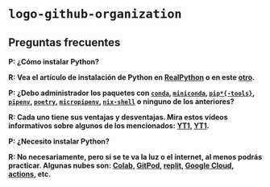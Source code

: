 # `logo-github-organization`

## Preguntas frecuentes

**P: ¿Cómo instalar Python?**

**R:  Vea el artículo de instalación de Python en [RealPython](https://realpython.com/installing-python) o en este [otro](https://scientificpython.readthedocs.io/en/latest/installation.html).**

**P: ¿Debo administrador los paquetes con [`conda`](https://docs.conda.io/projects/conda/en/latest), [`miniconda`](https://docs.conda.io/en/latest/miniconda.html), [`pip*{-tools}`](https://github.com/jazzband/pip-tools), [`pipenv`](https://github.com/pypa/pipenv), [`poetry`](https://python-poetry.org), [`micropipenv`](https://github.com/thoth-station/micropipenv), [`nix-shell`](https://nixos.org) o ninguno de los anteriores?**

**R: Cada uno tiene sus ventajas y desventajas. Mira estos vídeos informativos sobre algunos de los mencionados: [YT1](https://www.youtube.com/watch?v=3J02sec99RM), [YT1](https://www.youtube.com/watch?v=QX_Nhu1zhlg).**

**P: ¿Necesito instalar Python?**

**R: No necesariamente, pero sí se te va la luz o el internet, al menos podrás practicar. Algunas nubes son: [Colab](https://colab.research.google.com), [GitPod](https://www.gitpod.io), [replit](https://replit.com), [Google Cloud](https://cloud.google.com/python), [actions](https://github.com/actions/setup-python), etc.**
